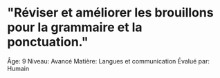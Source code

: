 # "Réviser et améliorer les brouillons pour la grammaire et la ponctuation."

Âge: 9
Niveau: Avancé
Matière: Langues et communication
Évalué par: Humain